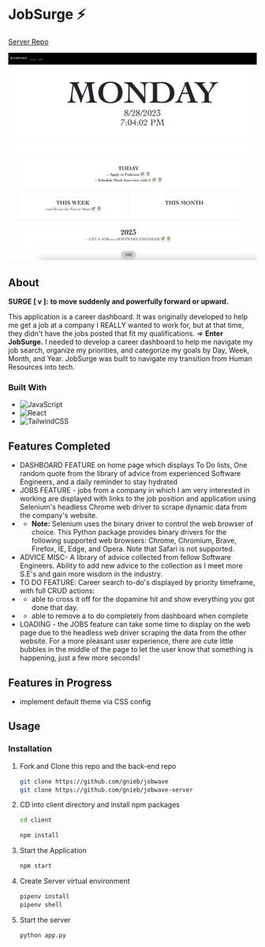 # JobSurge ⚡
[Server Repo](https://github.com/gnieb/jobwave-server)

![homepage](homescreenshot.png)
![to_dos](todoscreenshot.png)

## About
**SURGE [ v ]:** 
**to move suddenly and powerfully forward or upward.** 

This application is a career dashboard. It was originally developed to help me get a job at a company I REALLY wanted to work for, but at that time, they didn't have the jobs posted that fit my qualifications. 
=> **Enter JobSurge.**
I needed to develop a career dashboard to help me navigate my job search, organize my priorities, and categorize my goals by Day, Week, Month, and Year. JobSurge was built to navigate my transition from Human Resources into tech. 

### Built With

* ![JavaScript](https://img.shields.io/badge/javascript-%23323330.svg?style=for-the-badge&logo=javascript&logoColor=%23F7DF1E)
* ![React](https://img.shields.io/badge/react-%2320232a.svg?style=for-the-badge&logo=react&logoColor=%2361DAFB)
* ![TailwindCSS](https://img.shields.io/badge/tailwindcss-%2338B2AC.svg?style=for-the-badge&logo=tailwind-css&logoColor=white)


## Features Completed 


- DASHBOARD FEATURE on home page which displays To Do lists, One random quote from the library of advice from experienced Software Engineers, and a daily reminder to stay hydrated
- JOBS FEATURE - jobs from a company in which I am very interested in working are displayed with links to the job position and application using Selenium's headless Chrome web driver to scrape dynamic data from the company's website.
- - **Note:** Selenium uses the binary driver to control the web browser of choice. This Python package provides binary drivers for the following supported web browsers: Chrome, Chromium, Brave, Firefox, IE, Edge, and Opera. Note that Safari is not supported.
- ADVICE MISC- A library of advice collected from fellow Software Engineers. Ability to add new advice to the collection as I meet more S.E's and gain more wisdom in the industry.
- TO DO FEATURE: Career search to-do's displayed by priority timeframe, with full CRUD actions:
- - able to cross it off for the dopamine hit and show everything you got done that day. 
- - able to remove a to do completely from dashboard when complete
- LOADING - the JOBS feature can take some time to display on the web page due to the headless web driver scraping the data from the other website. For a more pleasant user experience, there are cute little bubbles in the middle of the page to let the user know that something is happening, just a few more seconds!

## Features in Progress
- implement default theme via CSS config


## Usage
### Installation
1. Fork and Clone this repo and the back-end repo
   ```sh
   git clone https://github.com/gnieb/jobwave
   git clone https://github.com/gnieb/jobwave-server 
   ```

2. CD into client directory and install npm packages
    ```sh
    cd client
    ```
    ```sh
    npm install
    ```
3. Start the Application
    ```sh
    npm start
    ```
4. Create Server virtual environment 
    ```sh
    pipenv install
    pipenv shell
    ```
5. Start the server
    ```sh
    python app.py
    ```


